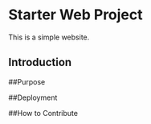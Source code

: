 # Starter Web Project

This is a simple website.

## Introduction

##Purpose

##Deployment

##How to Contribute